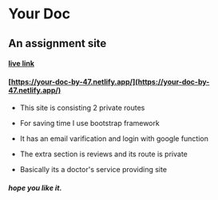 # Your Doc

## An assignment site

#### [live link](https://your-doc-by-47.netlify.app/)

#### [https://your-doc-by-47.netlify.app/](https://your-doc-by-47.netlify.app/)

- This site is consisting 2 private routes

* For saving time I use bootstrap framework

* It has an email varification and login with google function

* The extra section is reviews and its route is private

* Basically its a doctor's service providing site

##### hope you like it.
